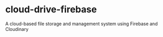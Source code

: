 # cloud-drive-firebase
A cloud-based file storage and management system using Firebase and Cloudinary
